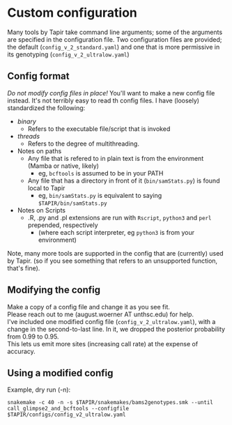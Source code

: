 # Custom configuration
Many tools by Tapir take command line arguments; some of the arguments are specified in the configuration file.
Two configuration files are provided; the default (`config_v_2_standard.yaml`) and one that is more permissive in its genotyping (`config_v_2_ultralow.yaml`)
## Config format
*Do not modify config files in place!*
You'll want to make a new config file instead. It's not terribly easy to read th config files. I have (loosely) standardized the following:
-  *binary*
   - Refers to the executable file/script that is invoked
-  *threads*
   - Refers to the degree of multithreading.
-  Notes on paths
   -  Any file that is refered to in plain text is from the environment (Mamba or native, likely)
      -  eg, `bcftools` is assumed to be in your PATH
   -  Any file that has a directory in front of it (`bin/samStats.py`) is found local to Tapir 
      -  eg, `bin/samStats.py` is equivalent to saying `$TAPIR/bin/samStats.py`   
-  Notes on Scripts
   - .R, .py and .pl extensions are run with `Rscript`, `python3` and `perl` prepended, respectively
      -  (where each script interpreter, eg `python3` is from your environment)


Note, many more tools are supported in the config that are (currently) used by Tapir.
(so if you see something that refers to an unsupported function, that's fine).

## Modifying the config
Make a copy of a config file and change it as you see fit. <br>
Please reach out to me (august.woerner AT unthsc.edu) for help. <br>
I've included one modified config file (`config_v_2_ultralow.yaml`), with a change in the second-to-last line. In it, we dropped the posterior probability from 0.99 to 0.95. <br>
This lets us emit more sites (increasing call rate) at the expense of accuracy.

## Using a modified config
Example, dry run (-n):
```
snakemake -c 40 -n -s $TAPIR/snakemakes/bams2genotypes.smk --until call_glimpse2_and_bcftools --configfile $TAPIR/configs/config_v2_ultralow.yaml
```

